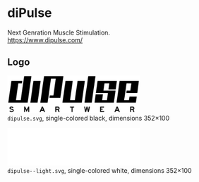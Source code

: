 # diPulse

Next Genration Muscle Stimulation.  
https://www.dipulse.com/


## Logo

<img src="dipulse.svg" alt="Logo in black" width="300"/><br/>
`dipulse.svg`,
single-colored black,
dimensions 352×100

<img src="dipulse--light.svg" alt="Logo in white" width="300"/><br/>
`dipulse--light.svg`,
single-colored white,
dimensions 352×100
